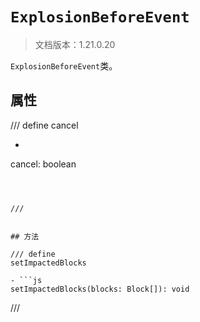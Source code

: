 # `ExplosionBeforeEvent`

> 文档版本：1.21.0.20

`ExplosionBeforeEvent`类。

## 属性

/// define
cancel

- ```js
cancel: boolean
```



///


## 方法

/// define
setImpactedBlocks

- ```js
setImpactedBlocks(blocks: Block[]): void
```



///

